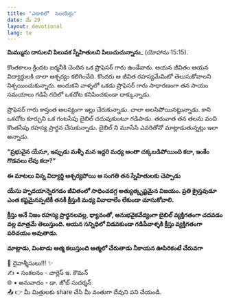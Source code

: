 ```yaml
---
title: "ఎడారిలో  సెలయేర్లు"
date: మే 29
layout: devotional
lang: te
---
```


**మిమ్మును దాసులని పిలువక స్నేహితులని పిలుచుచున్నాను**_ (యోహాను 15:15).

కొంతకాలం క్రిందట జర్మనీకి చెందిన ఒక ప్రొఫెసర్ గారు ఉండేవారు. ఆయన జీవితం ఆయన విద్యార్థులకి చాలా ఆశ్చర్యం కలిగించేది. కొందరు ఆ జీవిత రహస్యమేమిటో తెలుసుకోవాలని నిశ్చయించుకున్నారు. అందుకని వాళ్ళలో ఒకడు ప్రొఫెసర్ గారు సాధారణంగా తన సాయం సమయాలు గడిపే గదిలో ఒకచోట కనిపించకుండా దాక్కున్నాడు.

ప్రొఫెసర్ గారు కాస్తంత ఆలస్యంగా ఇల్లు చేరుకున్నాడు. చాలా అలసిపోయినట్టున్నాడు. కాని ఒకచోట కూర్చుని ఒక గంటసేపు బైబిల్ చదువుకుంటూ గడిపాడు. తరువాత తన తలను వంచి కొంతసేపు రహస్య ప్రార్థన చేసుకున్నాడు. బైబిల్ ని మూసేసి ఎవరితోనో మాట్లాడుతున్నట్లు ఇలా అన్నాడు.

**“ప్రభువైన యేసూ, ఇప్పుడు మళ్ళీ మన ఇద్దరి మధ్య అంతా చక్కబడిపోయింది కదా, ఇంకేం గొడవలు లేవు కదా?”**

 **ఈ మాటలు విన్న విద్యార్థి ఆశ్చర్యపోయి ఆ సంగతి తన స్నేహితులకు చెప్పాడు** 

**యేసు హృదయాన్నెరగడం జీవితంలో సాధించదగ్గ అత్యుత్కృష్టమైన విజయం. ప్రతి క్రైస్తవుడూ ఎంత కష్టమైనప్పటికీ తనకీ క్రీస్తుకి మధ్య వివాదాలేం లేకుండా చూసుకోవాలి.**

**క్రీస్తు అనే నిజం రహస్య ప్రార్థనలవల్ల, ధ్యానంతో, అనుభవైకవేద్యంగా బైబిల్ వ్యక్తిగతంగా చదవడం వల్ల మాత్రమే తెలుస్తుంది. ఆయన సన్నిధిలో విడవకుండా గడిపేవాళ్ళకి క్రీస్తు వ్యక్తిగతంగా పరిచయం అవుతాడు.**

**మాట్లాడు, వింటాడు ఆత్మ కలుస్తుంది ఆత్మలో చేరుతాడు నీకాయన ఊపిరికంటే చేరువగా**


<div class="blessing">🙏 <span class="bless-text">దైవాశ్శీసులు!!!</span> ✨</div>

<div class="credit">✍️ <span class="credit-text">▪ సంకలనం - చార్లెస్ ఇ. కౌమన్</span></div>
<div class="credit">🌐 <span class="credit-text">▪ అనువాదం - డా. జోబ్ సుదర్శన్</span></div>


<div class="share">📤 👉 <span class="share-text">మీ మిత్రులకు share చేసి మీ వంతుగా దేవుని పని చేయండి.</span></div>
